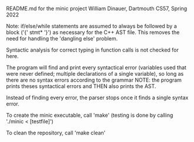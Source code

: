 README.md for the minic project
William Dinauer, Dartmouth CS57, Spring 2022

Note: if/else/while statements are assumed to always be followed by a block ('{' stmt* '}') as necessary for the C++ AST file. This removes the need for handling the 'dangling else' problem.

Syntactic analysis for correct typing in function calls is not checked for here.

The program will find and print every syntactical error (variables used that were never defined; multiple declarations of a single variable), so long as there are no syntax errors according to the grammar
NOTE: the program prints theses syntactical errors and THEN also prints the AST. 

Instead of finding every error, the parser stops once it finds a single syntax error.

To create the minic executable, call 'make' (testing is done by calling './minic < [testfile]')

To clean the repository, call 'make clean'